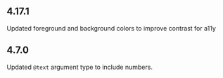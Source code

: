 ## 4.17.1

Updated foreground and background colors to improve contrast for a11y

## 4.7.0

Updated `@text` argument type to include numbers.
